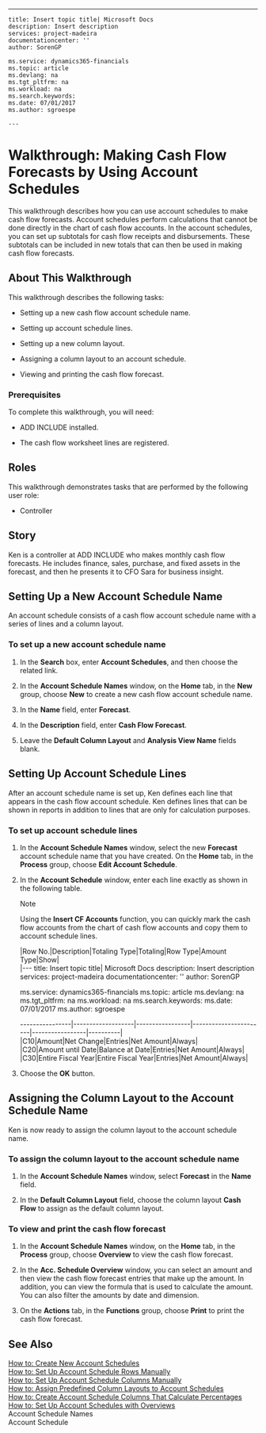---
    title: Insert topic title| Microsoft Docs
    description: Insert description
    services: project-madeira
    documentationcenter: ''
    author: SorenGP

    ms.service: dynamics365-financials
    ms.topic: article
    ms.devlang: na
    ms.tgt_pltfrm: na
    ms.workload: na
    ms.search.keywords:
    ms.date: 07/01/2017
    ms.author: sgroespe

    ---
# Walkthrough: Making Cash Flow Forecasts by Using Account Schedules
This walkthrough describes how you can use account schedules to make cash flow forecasts. Account schedules perform calculations that cannot be done directly in the chart of cash flow accounts. In the account schedules, you can set up subtotals for cash flow receipts and disbursements. These subtotals can be included in new totals that can then be used in making cash flow forecasts.  
  
## About This Walkthrough  
 This walkthrough describes the following tasks:  
  
-   Setting up a new cash flow account schedule name.  
  
-   Setting up account schedule lines.  
  
-   Setting up a new column layout.  
  
-   Assigning a column layout to an account schedule.  
  
-   Viewing and printing the cash flow forecast.  
  
### Prerequisites  
 To complete this walkthrough, you will need:  
  
-   ADD INCLUDE<!--[!INCLUDE[dyn_nav](../../includes/demolong_md.md)]--> installed.  
  
-   The cash flow worksheet lines are registered.  
  
## Roles  
 This walkthrough demonstrates tasks that are performed by the following user role:  
  
-   Controller  
  
## Story  
 Ken is a controller at ADD INCLUDE<!--[!INCLUDE[demoname](../../includes/demoname_md.md)]--> who makes monthly cash flow forecasts. He includes finance, sales, purchase, and fixed assets in the forecast, and then he presents it to CFO Sara for business insight.  
  
## Setting Up a New Account Schedule Name  
 An account schedule consists of a cash flow account schedule name with a series of lines and a column layout.  
  
### To set up a new account schedule name  
  
1.  In the **Search** box, enter **Account Schedules**, and then choose the related link.  
  
2.  In the **Account Schedule Names** window, on the **Home** tab, in the **New** group, choose **New** to create a new cash flow account schedule name.  
  
3.  In the **Name** field, enter **Forecast**.  
  
4.  In the **Description** field, enter **Cash Flow Forecast**.  
  
5.  Leave the **Default Column Layout** and **Analysis View Name** fields blank.  
  
## Setting Up Account Schedule Lines  
 After an account schedule name is set up, Ken defines each line that appears in the cash flow account schedule. Ken defines lines that can be shown in reports in addition to lines that are only for calculation purposes.  
  
### To set up account schedule lines  
  
1.  In the **Account Schedule Names** window, select the new **Forecast** account schedule name that you have created. On the **Home** tab, in the **Process** group, choose **Edit Account Schedule**.  
  
2.  In the **Account Schedule** window, enter each line exactly as shown in the following table.  
  
    > [!NOTE]  
    >  Using the **Insert CF Accounts** function, you can quickly mark the cash flow accounts from the chart of cash flow accounts and copy them to account schedule lines.  
  
    |Row No.|Description|Totaling Type|Totaling|Row Type|Amount Type|Show|  
    |---
    title: Insert topic title| Microsoft Docs
    description: Insert description
    services: project-madeira
    documentationcenter: ''
    author: SorenGP

    ms.service: dynamics365-financials
    ms.topic: article
    ms.devlang: na
    ms.tgt_pltfrm: na
    ms.workload: na
    ms.search.keywords:
    ms.date: 07/01/2017
    ms.author: sgroespe

    ----------------|-------------------|-----------------|-----------------------|-----------------|----------|  
    |C10|Amount|Net Change|Entries|Net Amount|Always|  
    |C20|Amount until Date|Balance at Date|Entries|Net Amount|Always|  
    |C30|Entire Fiscal Year|Entire Fiscal Year|Entries|Net Amount|Always|  
  
4.  Choose the **OK** button.  
  
## Assigning the Column Layout to the Account Schedule Name  
 Ken is now ready to assign the column layout to the account schedule name.  
  
### To assign the column layout to the account schedule name  
  
1.  In the **Account Schedule Names** window, select **Forecast** in the **Name** field.  
  
2.  In the **Default Column Layout** field, choose the column layout **Cash Flow** to assign as the default column layout.  
  
### To view and print the cash flow forecast  
  
1.  In the **Account Schedule Names** window, on the **Home** tab, in the **Process** group, choose **Overview** to view the cash flow forecast.  
  
2.  In the **Acc. Schedule Overview** window, you can select an amount and then view the cash flow forecast entries that make up the amount. In addition, you can view the formula that is used to calculate the amount. You can also filter the amounts by date and dimension.  
  
3.  On the **Actions** tab, in the **Functions** group, choose **Print** to print the cash flow forecast.  
  
## See Also  
 [How to: Create New Account Schedules](../FullExperience/how-to-create-new-account-schedules.md)   
 [How to: Set Up Account Schedule Rows Manually](../FullExperience/how-to-set-up-account-schedule-rows-manually.md)   
 [How to: Set Up Account Schedule Columns Manually](../FullExperience/how-to-set-up-account-schedule-columns-manually.md)   
 [How to: Assign Predefined Column Layouts to Account Schedules](../FullExperience/how-to-assign-predefined-column-layouts-to-account-schedules.md)   
 [How to: Create Account Schedule Columns That Calculate Percentages](../FullExperience/how-to-create-account-schedule-columns-that-calculate-percentages.md)   
 [How to: Set Up Account Schedules with Overviews](../FullExperience/how-to-set-up-account-schedules-with-overviews.md)   
 Account Schedule Names   
 Account Schedule